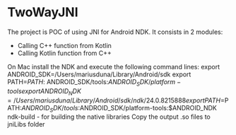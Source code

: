 # TwoWayJNI

The project is POC of using JNI for Android NDK. It consists in 2 modules:
- Calling C++ function from Kotlin
- Calling Kotlin function from C++

On Mac install the NDK and execute the following command lines:
export ANDROID_SDK=/Users/mariusduna/Library/Android/sdk
export PATH=$PATH:$ ANDROID_SDK/tools:$ANDROID_SDK/platform-tools
export ANDROID_NDK=/Users/mariusduna/Library/Android/sdk/ndk/24.0.8215888
export PATH=$PATH:$ANDROID_SDK/tools:$ANDROID_SDK/platform-tools:$ANDROID_NDK
ndk-build - for building the native libraries
Copy the output .so files to jniLibs folder